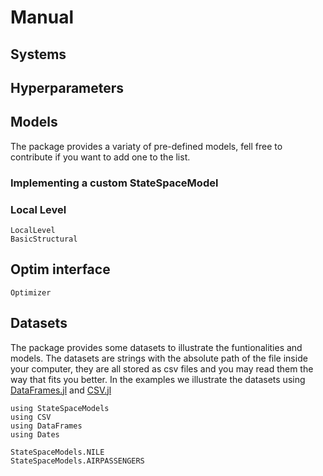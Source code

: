 # Manual

## Systems

## Hyperparameters

## Models

The package provides a variaty of pre-defined models, fell free to contribute if you want to add one to the list.

### Implementing a custom StateSpaceModel

### Local Level

```@docs
LocalLevel
BasicStructural
```

## Optim interface

```@docs
Optimizer
```

## Datasets

The package provides some datasets to illustrate the funtionalities and models. The datasets 
are strings with the absolute path of the file inside your computer, they are all stored as 
csv files and you may read them the way that fits you better. In the examples we illustrate the
datasets using [DataFrames.jl](https://github.com/JuliaData/DataFrames.jl) and [CSV.jl](https://github.com/JuliaData/CSV.jl)

```@setup datasets
using StateSpaceModels
using CSV
using DataFrames
using Dates
```

```@docs
StateSpaceModels.NILE
StateSpaceModels.AIRPASSENGERS
```
